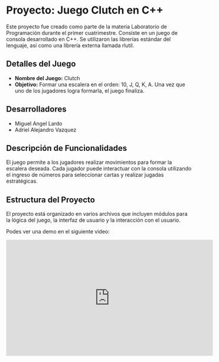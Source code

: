 # Proyecto: Juego Clutch en C++

Este proyecto fue creado como parte de la materia Laboratorio de Programación durante el primer cuatrimestre.
Consiste en un juego de consola desarrollado en C++. Se utilizaron las librerías estándar del lenguaje, así como una librería externa llamada rlutil.

## Detalles del Juego

- **Nombre del Juego:** Clutch
- **Objetivo:** Formar una escalera en el orden: 10, J, Q, K, A. Una vez que uno de los jugadores logra formarla, el juego finaliza.

## Desarrolladores

- Miguel Angel Lardo
- Adriel Alejandro Vazquez

## Descripción de Funcionalidades

El juego permite a los jugadores realizar movimientos para formar la escalera deseada. Cada jugador puede interactuar con la consola utilizando el ingreso de números para seleccionar cartas y realizar jugadas estratégicas.

## Estructura del Proyecto

El proyecto está organizado en varios archivos que incluyen módulos para la lógica del juego, la interfaz de usuario y la interacción con el usuario.

Podes ver una demo en el siguiente video:

<iframe width="560" height="315" src="https://www.youtube.com/embed/DeOknUoSRrg?si=DnRxenIUQCn-fkrg" title="YouTube video player" frameborder="0" allow="accelerometer; autoplay; clipboard-write; encrypted-media; gyroscope; picture-in-picture; web-share" allowfullscreen></iframe>
